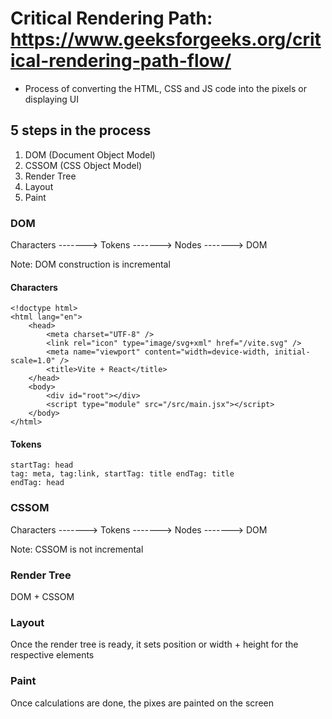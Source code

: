 # Critical Rendering Path: https://www.geeksforgeeks.org/critical-rendering-path-flow/
- Process of converting the HTML, CSS and JS code into the pixels or displaying UI

## 5 steps in the process
1. DOM (Document Object Model)
2. CSSOM (CSS Object Model)
3. Render Tree
4. Layout
5. Paint

### DOM
Characters -------> Tokens -------> Nodes -------> DOM

Note: DOM construction is incremental

#### Characters
```
<!doctype html>
<html lang="en">
    <head>
        <meta charset="UTF-8" />
        <link rel="icon" type="image/svg+xml" href="/vite.svg" />
        <meta name="viewport" content="width=device-width, initial-scale=1.0" />
        <title>Vite + React</title>
    </head>
    <body>
        <div id="root"></div>
        <script type="module" src="/src/main.jsx"></script>
    </body>
</html>
```


#### Tokens
```
startTag: head
tag: meta, tag:link, startTag: title endTag: title
endTag: head
```

### CSSOM
Characters -------> Tokens -------> Nodes -------> DOM

Note: CSSOM is not incremental

### Render Tree
DOM + CSSOM

### Layout
Once the render tree is ready, it sets position or width + height for the respective elements

### Paint
Once calculations are done, the pixes are painted on the screen
